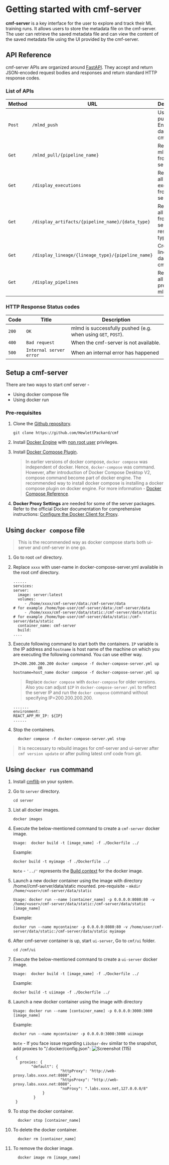 # Getting started with cmf-server

__cmf-server__ is a key interface for the user to explore and track their ML training runs. It allows users to store the metadata file on the cmf-server. The user can retrieve the saved metadata file and can view the content of the saved metadata file using the UI provided by the cmf-server.

## API Reference
cmf-server APIs are organized around [FastAPI](https://fastapi.tiangolo.com/).
They accept and return JSON-encoded request bodies and responses and return standard HTTP response codes.

### List of APIs
   
| Method | URL                          | Description                                                              | 
|--------|------------------------------|------------------------------------------------------------------------  |
| `Post` | `/mlmd_push`                 | Used to push Json Encoded data to cmf-server                             | 
| `Get`  | `/mlmd_pull/{pipeline_name}` | Retrieves a mlmd file from cmf-server                                    |
| `Get`  | `/display_executions`                             | Retrieves all executions from cmf-server            |
| `Get`  | `/display_artifacts/{pipeline_name}/{data_type}`  | Retrieves all artifacts from cmf-server for resp datat type             |
| `Get`  | `/display_lineage/{lineage_type}/{pipeline_name}` | Creates lineage data from cmf-server            |
| `Get`  | `/display_pipelines`                             | Retrieves all pipelines present in mlmd file            |


### HTTP Response Status codes

| Code  | Title                     | Description                                                  |
|-------| ------------------------- |--------------------------------------------------------------|
| `200` | `OK`                      | mlmd is successfully pushed (e.g. when using `GET`, `POST`). |
| `400` | `Bad request`             | When the cmf-server is not available.                        |
| `500` | `Internal server error`   | When an internal error has happened                          |


## Setup a cmf-server

There are two ways to start cmf server - 
- Using docker compose file
- Using docker run

### Pre-requisites
1. Clone the [Github repository](https://github.com/HewlettPackard/cmf). 
   ```
   git clone https://github.com/HewlettPackard/cmf
   ```
   
2. Install [Docker Engine](https://docs.docker.com/engine/install/ubuntu/#install-using-the-repository) with [non root user](https://docs.docker.com/engine/install/ubuntu/#install-using-the-repository) privileges.
3. Install [Docker Compose Plugin](https://docs.docker.com/compose/install/linux/).
   > In earlier versions of docker compose, `docker compose` was independent of docker. Hence, `docker-compose` was command. However, after introduction of Docker Compose Desktop V2, compose command become part of docker engine. The recommended way to install docker compose is installing a docker compose plugin on docker engine. For more information - [Docker Compose Reference](https://docs.docker.com/compose/reference/).
4. **Docker Proxy Settings** are needed for some of the server packages. Refer to the official Docker documentation for comprehensive instructions: [Configure the Docker Client for Proxy](https://docs.docker.com/network/proxy/#configure-the-docker-client).

## Using `docker compose` file 
> This is the recommended way as docker compose starts both ui-server and cmf-server in one go.

1. Go to root `cmf` directory.
2. Replace `xxxx` with user-name in docker-compose-server.yml available in the root cmf directory.
    ```
    ......
    services:
    server:
      image: server:latest
      volumes:
         - /home/xxxx/cmf-server/data:/cmf-server/data                 # for example /home/hpe-user/cmf-server/data:/cmf-server/data 
         - /home/xxxx/cmf-server/data/static:/cmf-server/data/static   # for example /home/hpe-user/cmf-server/data/static:/cmf-server/data/static
      container_name: cmf-server
      build:
    ....
    ```
  
3. Execute following command to start both the containers. `IP` variable is the IP address and `hostname` is host name of the machine on which you are executing the following command.
   You can use either way.
   ```
   IP=200.200.200.200 docker compose -f docker-compose-server.yml up
              OR
   hostname=host_name docker compose -f docker-compose-server.yml up
   ```
   > Replace `docker compose` with `docker-compose` for older versions.
   > Also you can adjust `$IP` in `docker-compose-server.yml` to reflect the server IP and run the `docker compose` command without specifying 
    IP=200.200.200.200.
     ```
     .......
     environment:
     REACT_APP_MY_IP: ${IP}
     ......
     ```
     
 4. Stop the containers.
    ```
      docker compose -f docker-compose-server.yml stop
    ```

> It is neccessary to rebuild images for cmf-server and ui-server after `cmf version update` or after pulling latest cmf code from git.

## Using `docker run` command

1.  Install [cmflib](../index.md#installation) on your system.

2. Go to `server` directory. 
   ```
   cd server
   ```
3. List all docker images.
   ```
   docker images
   ```

4. Execute the below-mentioned command to create a `cmf-server` docker image.
   ```
   Usage:  docker build -t [image_name] -f ./Dockerfile ../
   ```
   Example:
   ```
   docker build -t myimage -f ./Dockerfile ../
   ```
   `Note` - `'../'`  represents the [Build context](https://docs.docker.com/build/building/context/) for the docker image.
   
5. Launch a new docker container using the image with directory /home/<user>/cmf-server/data/static mounted.
   pre-requisite - `mkdir /home/<user>/cmf-server/data/static`
   ```
   Usage: docker run --name [container_name] -p 0.0.0.0:8080:80 -v /home/<user>/cmf-server/data/static:/cmf-server/data/static [image_name]
   ```
   Example:
   ```
   docker run --name mycontainer -p 0.0.0.0:8080:80 -v /home/user/cmf-server/data/static:/cmf-server/data/static myimage
   ```
6. After cmf-server container is up, start `ui-server`, Go to `cmf/ui` folder.
   ```
   cd /cmf/ui
   ```
7. Execute the below-mentioned command to create a `ui-server` docker image.
   ```
   Usage:  docker build -t [image_name] -f ./Dockerfile ../
   ```
   Example:
   ```
   docker build -t uiimage -f ./Dockerfile ../
   ```
8. Launch a new docker container using the image with directory
   ```
   Usage: docker run --name [container_name] -p 0.0.0.0:3000:3000 [image_name]
   ```
   Example:
   ```
   docker run --name mycontainer -p 0.0.0.0:3000:3000 uiimage
   ```
   `Note` - If you face issue regarding `Libzbar-dev` similar to the snapshot, add proxies to "/.docker/config.json":
   ![Screenshot (115)](https://github.com/varkha-d-sharma/cmf/assets/111754147/9830cbe9-bad8-404a-8abe-5470fc2303c4) 
   
   ```
    {
      proxies: {
           "default": {
                        "httpProxy": "http://web-proxy.labs.xxxx.net:8080",
                        "httpsProxy": "http://web-proxy.labs.xxxx.net:8080",
                        "noProxy": ".labs.xxxx.net,127.0.0.0/8"
                }
            }
    }
    ```
   
9. To stop the docker container.
    ```
      docker stop [container_name]
    ```
10. To delete the docker container.
    ```
      docker rm [container_name] 
    ```
11. To remove the docker image.
    ``` 
      docker image rm [image_name] 
    ```
